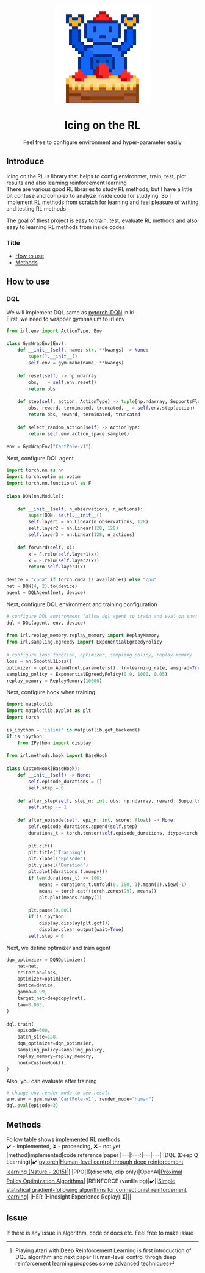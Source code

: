 <div align="center">
<img src="./docs/img/icing-on-the-rl.png"/>
<h1>Icing on the RL</h1>
<p>Feel free to configure environment and hyper-parameter easily</p>
</div>

## Introduce

Icing on the RL is library that helps to config environmet, train, test, plot results and also learning reinforcement learning  
There are various good RL libraries to study RL methods, but I have a little bit confuse and complex to analyze inside code for studying. So I implement RL methods from scratch for learning and feel pleasure of writing and testing RL methods  

The goal of thest project is easy to train, test, evaluate RL methods and also easy to learning RL methods from inside codes  
  
### Title
- [How to use](#how-to-use)
- [Methods](#methods)

## How to use
### DQL
We will implement DQL same as [pytorch-DQN](https://pytorch.org/tutorials/intermediate/reinforcement_q_learning.html) in irl  
First, we need to wrapper gymnasium to irl env

```python
from irl.env import ActionType, Env

class GymWrapEnv(Env):
    def __init__(self, name: str, **kwargs) -> None:
        super().__init__()
        self.env = gym.make(name, **kwargs)

    def reset(self) -> np.ndarray:
        obs, _ = self.env.reset()
        return obs

    def step(self, action: ActionType) -> tuple[np.ndarray, SupportsFloat, bool, bool]:
        obs, reward, terminated, truncated, _ = self.env.step(action)
        return obs, reward, terminated, truncated
    
    def select_random_action(self) -> ActionType:
        return self.env.action_space.sample()

env = GymWrapEnv("CartPole-v1")
```

Next, configure DQL agent

```python
import torch.nn as nn
import torch.optim as optim
import torch.nn.functional as F

class DQN(nn.Module):

    def __init__(self, n_observations, n_actions):
        super(DQN, self).__init__()
        self.layer1 = nn.Linear(n_observations, 128)
        self.layer2 = nn.Linear(128, 128)
        self.layer3 = nn.Linear(128, n_actions)

    def forward(self, x):
        x = F.relu(self.layer1(x))
        x = F.relu(self.layer2(x))
        return self.layer3(x)

device = "cuda" if torch.cuda.is_available() else "cpu"
net = DQN(4, 2).to(device)
agent = DQLAgent(net, device)
```
Next, configure DQL environment and training configuration
```python
# configure DQL environment (allow dql agent to train and eval on env)
dql = DQL(agent, env, device)

from irl.replay_memory.replay_memory import ReplayMemory
from irl.sampling.egreedy import ExponentialEgreedyPolicy

# configure loss function, optimizer, sampling policy, replay memory
loss = nn.SmoothL1Loss()
optimizer = optim.AdamW(net.parameters(), lr=learning_rate, amsgrad=True)
sampling_policy = ExponentialEgreedyPolicy(0.9, 1000, 0.05)
replay_memory = ReplayMemory(10000)
```

Next, configure hook when training

```python
import matplotlib
import matplotlib.pyplot as plt
import torch

is_ipython = 'inline' in matplotlib.get_backend()
if is_ipython:
    from IPython import display

from irl.methods.hook import BaseHook

class CustomHook(BaseHook):
    def __init__(self) -> None:
        self.episode_durations = []
        self.step = 0

    def after_step(self, step_n: int, obs: np.ndarray, reward: SupportsFloat) -> None:
        self.step += 1
    
    def after_episode(self, epi_n: int, score: float) -> None:
        self.episode_durations.append(self.step)
        durations_t = torch.tensor(self.episode_durations, dtype=torch.float)

        plt.clf()
        plt.title('Training')
        plt.xlabel('Episode')
        plt.ylabel('Duration')
        plt.plot(durations_t.numpy())
        if len(durations_t) >= 100:
            means = durations_t.unfold(0, 100, 1).mean(1).view(-1)
            means = torch.cat((torch.zeros(99), means))
            plt.plot(means.numpy())

        plt.pause(0.001)
        if is_ipython:
            display.display(plt.gcf())
            display.clear_output(wait=True)
        self.step = 0
```

Next, we define optimizer and train agent

```python
dqn_optimzier = DQNOptimizer(
    net=net,
    criterion=loss,
    optimizer=optimizer,
    device=device,
    gamma=0.99,
    target_net=deepcopy(net),
    tau=0.005,
)

dql.train(
    episode=600,
    batch_size=128,
    dqn_optimizer=dqn_optimzier,
    sampling_policy=sampling_policy,
    replay_memory=replay_memory,
    hook=CustomHook(),
)
```

Also, you can evaluate after training

```python
# change env render mode to see result
env.env = gym.make("CartPole-v1", render_mode="human")
dql.eval(episode=3)
```


## Methods
Follow table shows implemented RL methods  
:heavy_check_mark: - implemented, :hourglass_flowing_sand: - proceeding, :x: - not yet  
|method|implemented|code reference|paper
|---|:---:|---|---|
|DQL (Deep Q Learning)|:heavy_check_mark:|[pytorch](https://pytorch.org/tutorials/intermediate/reinforcement_q_learning.html)|[Human-level control through deep reinforcement learning (Nature - 2015)](https://www.nature.com/articles/nature14236)[^1]|
|PPO|:hourglass_flowing_sand:(discrete, clip only)|OpenAI|[Proximal Policy Optimization Algorithms](https://arxiv.org/abs/1707.06347)|
|REINFORCE (vanilla pg)|:heavy_check_mark:||[Simple statistical gradient-following algorithms for connectionist reinforcement learning](https://link.springer.com/article/10.1007/BF00992696)|
|HER (Hindsight Experience Replay)|:hourglass_flowing_sand:|||

## Issue
If there is any issue in algorithm, code or docs etc. Feel free to make issue  

[^1]: Playing Atari with Deep Reinforcement Learning is first introduction of DQL algorithm and next paper Human-level control throgh deep reinforcement learning proposes some advanced techniques